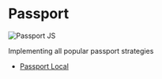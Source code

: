 # Passport

![Passport JS](https://nodefony.net/demoBundle/images/passportjs.png)

Implementing all popular passport strategies

* [Passport Local](https://github.com/M-E-W-B/passport/tree/passport-local)
